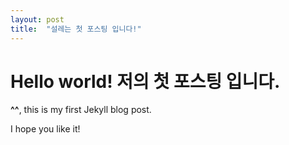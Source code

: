 ```yaml
---
layout: post
title:  "설레는 첫 포스팅 입니다!"
---
```


# Hello world! 저의 첫 포스팅 입니다.

**^^**, this is my first Jekyll blog post.

I hope you like it!
